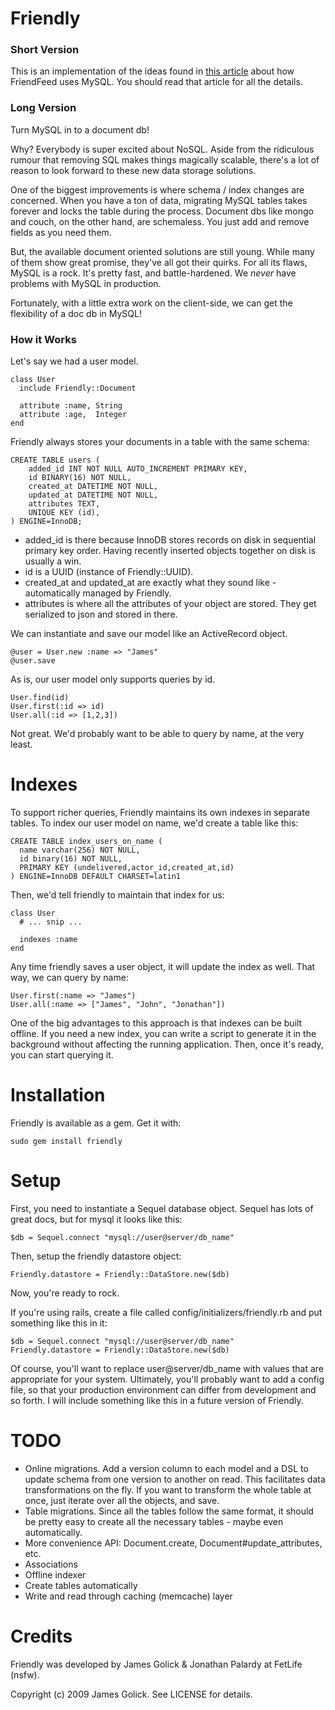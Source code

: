 Friendly
=======

### Short Version

This is an implementation of the ideas found in [this article](http://bret.appspot.com/entry/how-friendfeed-uses-mysql) about how FriendFeed uses MySQL. You should read that article for all the details.

### Long Version

Turn MySQL in to a document db!

Why? Everybody is super excited about NoSQL. Aside from the ridiculous rumour that removing SQL makes things magically scalable, there's a lot of reason to look forward to these new data storage solutions.

One of the biggest improvements is where schema / index changes are concerned. When you have a ton of data, migrating MySQL tables takes forever and locks the table during the process. Document dbs like mongo and couch, on the other hand, are schemaless. You just add and remove fields as you need them.

But, the available document oriented solutions are still young. While many of them show great promise, they've all got their quirks. For all its flaws, MySQL is a rock. It's pretty fast, and battle-hardened. We *never* have problems with MySQL in production.

Fortunately, with a little extra work on the client-side, we can get the flexibility of a doc db in MySQL!

### How it Works

Let's say we had a user model.

    class User
      include Friendly::Document

      attribute :name, String
      attribute :age,  Integer
    end

Friendly always stores your documents in a table with the same schema:

    CREATE TABLE users (
        added_id INT NOT NULL AUTO_INCREMENT PRIMARY KEY,
        id BINARY(16) NOT NULL,
        created_at DATETIME NOT NULL,
        updated_at DATETIME NOT NULL,
        attributes TEXT,
        UNIQUE KEY (id),
    ) ENGINE=InnoDB;

  - added_id is there because InnoDB stores records on disk in sequential primary key order. Having recently inserted objects together on disk is usually a win.
  - id is a UUID (instance of Friendly::UUID).
  - created_at and updated_at are exactly what they sound like - automatically managed by Friendly.
  - attributes is where all the attributes of your object are stored. They get serialized to json and stored in there.

We can instantiate and save our model like an ActiveRecord object.

    @user = User.new :name => "James"
    @user.save

As is, our user model only supports queries by id.

    User.find(id)
    User.first(:id => id)
    User.all(:id => [1,2,3])

Not great. We'd probably want to be able to query by name, at the very least.

Indexes
=======

To support richer queries, Friendly maintains its own indexes in separate tables. To index our user model on name, we'd create a table like this:

    CREATE TABLE index_users_on_name (
      name varchar(256) NOT NULL,
      id binary(16) NOT NULL,
      PRIMARY KEY (undelivered,actor_id,created_at,id)
    ) ENGINE=InnoDB DEFAULT CHARSET=latin1

Then, we'd tell friendly to maintain that index for us:

    class User
      # ... snip ...

      indexes :name
    end

Any time friendly saves a user object, it will update the index as well. That way, we can query by name:

    User.first(:name => "James")
    User.all(:name => ["James", "John", "Jonathan"])

One of the big advantages to this approach is that indexes can be built offline. If you need a new index, you can write a script to generate it in the background without affecting the running application. Then, once it's ready, you can start querying it.

Installation
============

Friendly is available as a gem. Get it with:

    sudo gem install friendly

Setup
=====

First, you need to instantiate a Sequel database object. Sequel has lots of great docs, but for mysql it looks like this:

    $db = Sequel.connect "mysql://user@server/db_name"

Then, setup the friendly datastore object:

    Friendly.datastore = Friendly::DataStore.new($db)

Now, you're ready to rock.

If you're using rails, create a file called config/initializers/friendly.rb and put something like this in it:

    $db = Sequel.connect "mysql://user@server/db_name"
    Friendly.datastore = Friendly::DataStore.new($db)

Of course, you'll want to replace user@server/db_name with values that are appropriate for your system. Ultimately, you'll probably want to add a config file, so that your production environment can differ from development and so forth. I will include something like this in a future version of Friendly.

TODO
====

  - Online migrations. Add a version column to each model and a DSL to update schema from one version to another on read. This facilitates data transformations on the fly. If you want to transform the whole table at once, just iterate over all the objects, and save.
  - Table migrations. Since all the tables follow the same format, it should be pretty easy to create all the necessary tables - maybe even automatically.
  - More convenience API: Document.create, Document#update_attributes, etc.
  - Associations
  - Offline indexer
  - Create tables automatically
  - Write and read through caching (memcache) layer

Credits
=======

Friendly was developed by James Golick & Jonathan Palardy at FetLife (nsfw).

Copyright (c) 2009 James Golick. See LICENSE for details.

